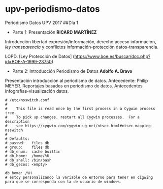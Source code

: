 # upv-periodismo-datos
Periodismo Datos UPV 2017
##Día 1
- Parte 1: Presentación **RICARD MARTÍNEZ**
 
Introducción libertad expresión/información, derecho acceso información, *ley transparencia* y conflictos información-protección datos-transparencia.

LOPD. [Ley Protección de Datos] (https://www.boe.es/buscar/doc.php?id=BOE-A-1999-23750) 
- Parte 2: Introducción Periodismo de Datos **Adolfo A. Bravo**

Presentación introducción al periodismo de datos. Antecedente: Philip MEYER. 
Reportajes basados en periodismo de datos.
Antecedentes infografías-visualización datos. 


```
# /etc/nsswitch.conf
#
#    This file is read once by the first process in a Cygwin process tree.
#    To pick up changes, restart all Cygwin processes.  For a description
#    see https://cygwin.com/cygwin-ug-net/ntsec.html#ntsec-mapping-nsswitch
#
# Defaults:
# passwd:   files db
# group:    files db
# db_enum:  cache builtin
# db_home:  /home/%U
# db_shell: /bin/bash
# db_gecos: <empty>

db_home: /%H
# estoy personalizando la variable de entorno para tener en cigwing para que se corresponda con la de usuario de windows. 

```

